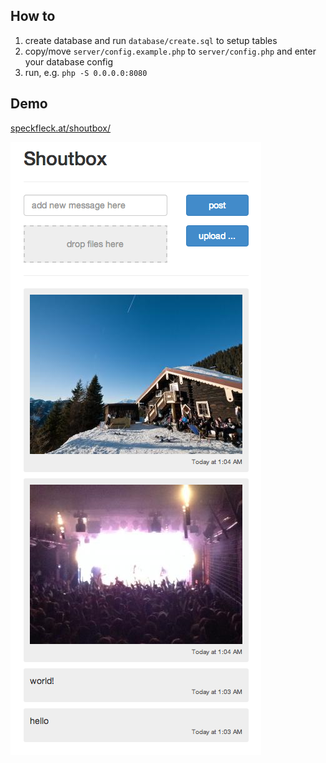 ## How to

1. create database and run `database/create.sql` to setup tables
2. copy/move `server/config.example.php` to `server/config.php` and enter your database config
3. run, e.g. `php -S 0.0.0.0:8080`

## Demo

[speckfleck.at/shoutbox/](http://speckfleck.at/shoutbox/)

![shoutbox screenshot](screenshot.png)
